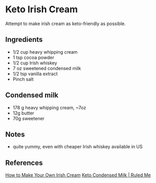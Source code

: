 # Keto Irish Cream
Attempt to make irish cream as keto-friendly as possible.

## Ingredients
* 1/2 cup heavy whipping cream
* 1 tsp cocoa powder
* 1/2 cup Irish whiskey
* 7 oz sweetened condensed milk
* 1/2 tsp vanilla extract
* Pinch salt

## Condensed milk
* 178 g heavy whipping cream, ~7oz
* 12g butter
* 70g sweetener

## Notes
* quite yummy, even with cheaper Irish whiskey available in US

## References
[How to Make Your Own Irish Cream](https://skillet.lifehacker.com/make-your-own-irish-cream-immediately-1845788014)
[Keto Condensed Milk | Ruled Me](https://www.ruled.me/keto-condensed-milk/)
